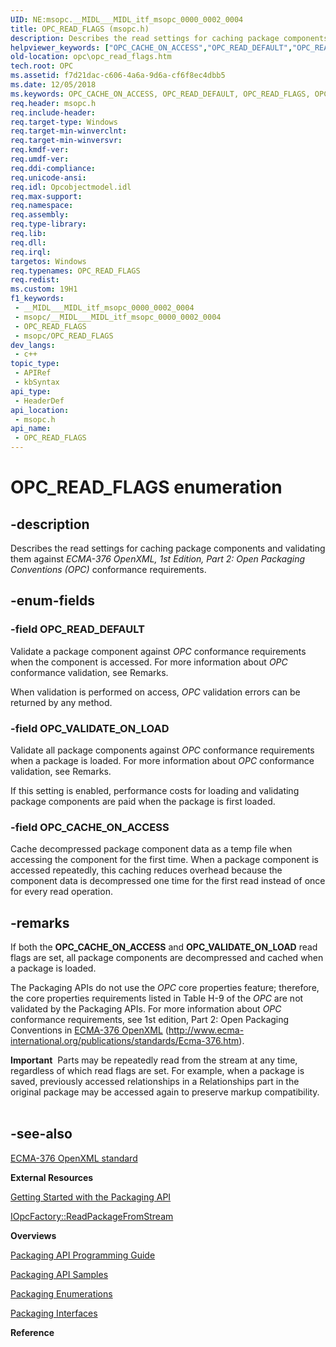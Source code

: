 ```yaml
---
UID: NE:msopc.__MIDL___MIDL_itf_msopc_0000_0002_0004
title: OPC_READ_FLAGS (msopc.h)
description: Describes the read settings for caching package components and validating them against ECMA-376 OpenXML, 1st Edition, Part 2:\_Open Packaging Conventions (OPC) conformance requirements.
helpviewer_keywords: ["OPC_CACHE_ON_ACCESS","OPC_READ_DEFAULT","OPC_READ_FLAGS","OPC_READ_FLAGS enumeration [Open Packaging Conventions]","OPC_VALIDATE_ON_LOAD","msopc/OPC_CACHE_ON_ACCESS","msopc/OPC_READ_DEFAULT","msopc/OPC_READ_FLAGS","msopc/OPC_VALIDATE_ON_LOAD","opc.opc_read_flags"]
old-location: opc\opc_read_flags.htm
tech.root: OPC
ms.assetid: f7d21dac-c606-4a6a-9d6a-cf6f8ec4dbb5
ms.date: 12/05/2018
ms.keywords: OPC_CACHE_ON_ACCESS, OPC_READ_DEFAULT, OPC_READ_FLAGS, OPC_READ_FLAGS enumeration [Open Packaging Conventions], OPC_VALIDATE_ON_LOAD, msopc/OPC_CACHE_ON_ACCESS, msopc/OPC_READ_DEFAULT, msopc/OPC_READ_FLAGS, msopc/OPC_VALIDATE_ON_LOAD, opc.opc_read_flags
req.header: msopc.h
req.include-header: 
req.target-type: Windows
req.target-min-winverclnt: 
req.target-min-winversvr: 
req.kmdf-ver: 
req.umdf-ver: 
req.ddi-compliance: 
req.unicode-ansi: 
req.idl: Opcobjectmodel.idl
req.max-support: 
req.namespace: 
req.assembly: 
req.type-library: 
req.lib: 
req.dll: 
req.irql: 
targetos: Windows
req.typenames: OPC_READ_FLAGS
req.redist: 
ms.custom: 19H1
f1_keywords:
 - __MIDL___MIDL_itf_msopc_0000_0002_0004
 - msopc/__MIDL___MIDL_itf_msopc_0000_0002_0004
 - OPC_READ_FLAGS
 - msopc/OPC_READ_FLAGS
dev_langs:
 - c++
topic_type:
 - APIRef
 - kbSyntax
api_type:
 - HeaderDef
api_location:
 - msopc.h
api_name:
 - OPC_READ_FLAGS
---
```


# OPC_READ_FLAGS enumeration


## -description

Describes the read settings for caching package components and validating them against <i>ECMA-376 OpenXML, 1st Edition, Part 2: Open Packaging Conventions (OPC)</i> conformance requirements.

## -enum-fields

### -field OPC_READ_DEFAULT

Validate a package component against <i>OPC</i> conformance requirements when the  component is accessed. For more information about <i>OPC</i> conformance validation, see Remarks.

When validation is performed on access, <i>OPC</i> validation errors can be returned by any method.

### -field OPC_VALIDATE_ON_LOAD

Validate all package components against <i>OPC</i> conformance requirements when a package is loaded. For more information about <i>OPC</i> conformance validation, see Remarks.

If this setting is enabled, performance costs for loading and validating package components are paid when the package is first loaded.

### -field OPC_CACHE_ON_ACCESS

Cache decompressed package component data as a temp file when accessing the component for the first time. When a  package component is accessed repeatedly, this caching reduces overhead because the component data is decompressed one time for the first read instead of once for every read operation.

## -remarks

If both the <b>OPC_CACHE_ON_ACCESS</b> and <b>OPC_VALIDATE_ON_LOAD</b> read flags are set, all package components are decompressed and cached when a package is loaded.

The Packaging APIs do not use the <i>OPC</i> core properties feature; therefore, the core properties requirements listed in Table H-9 of the <i>OPC</i> are not validated by the Packaging APIs. For more information about <i>OPC</i> conformance requirements, see 1st edition, Part 2: Open Packaging Conventions in <a href="https://www.ecma-international.org/publications/standards/Ecma-376.htm">ECMA-376 OpenXML</a>  (http://www.ecma-international.org/publications/standards/Ecma-376.htm).

<div class="alert"><b>Important</b>  Parts may be repeatedly read from the stream at any time, regardless of which read flags are set. For example, when a package is saved, previously accessed relationships in a Relationships part in the original package may be accessed again to preserve markup compatibility.</div>
<div> </div>

## -see-also

<a href="https://www.ecma-international.org/publications/standards/Ecma-376.htm">ECMA-376 OpenXML standard</a>



<b>External Resources</b>



<a href="/previous-versions/windows/desktop/opc/packaging-api-overview">Getting Started with the Packaging API</a>



<a href="/previous-versions/windows/desktop/api/msopc/nf-msopc-iopcfactory-readpackagefromstream">IOpcFactory::ReadPackageFromStream</a>



<b>Overviews</b>



<a href="/previous-versions/windows/desktop/opc/packaging-programming-guide">Packaging API Programming Guide</a>



<a href="/previous-versions/windows/desktop/opc/packaging-programming-samples">Packaging API Samples</a>



<a href="/previous-versions/windows/desktop/opc/packaging-enumerations">Packaging Enumerations</a>



<a href="/previous-versions/windows/desktop/legacy/dd371635(v=vs.85)">Packaging Interfaces</a>



<b>Reference</b>